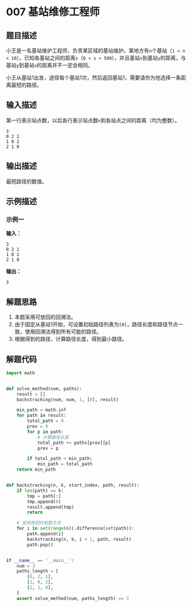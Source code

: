 # 007 基站维修工程师

## 题目描述

小王是一名基站维护工程师，负责某区域的基站维护。某地方有`n`个基站（`1 < n < 10`），已知各基站之间的距离`s`（`0 < s < 500`），并且基站`x`到基站`y`的距离，与基站`y`到基站`x`的距离并不一定会相同。

小王从基站1出发，途径每个基站1次，然后返回基站1，需要请你为他选择一条距离最短的路径。

## 输入描述

第一行表示站点数，以后各行表示站点数`n`到各站点之间的距离（均为整数）。
```text
3
0 2 1
1 0 2
2 1 0
```

## 输出描述

最短路径的数值。

## 示例描述

### 示例一

**输入：**
```text
3
0 2 1
1 0 2
2 1 0
```

**输出：**
```text
3
```

## 解题思路

1. 本题采用可放回的回溯法。
2. 由于固定从基站1开始，可设置初始路径列表为`[0]`，路径长度和路径节点一致，使用回溯法得到所有可能的路径。
3. 根据得到的路径，计算路径长度，得到最小路径。

## 解题代码

```python
import math


def solve_method(num, paths):
    result = []
    backstracking(num, num, 1, [0], result)

    min_path = math.inf
    for path in result:
        total_path = 0
        prev = 0
        for p in path:
            # 计算路径长度
            total_path += paths[prev][p]
            prev = p

        if total_path < min_path:
            min_path = total_path
    return min_path


def backstracking(n, k, start_index, path, result):
    if len(path) == k:
        tmp = path[:]
        tmp.append(0)
        result.append(tmp)
        return

    # 采用放回的取数方式
    for i in set(range(n)).difference(set(path)):
        path.append(i)
        backstracking(n, k, i + 1, path, result)
        path.pop()


if __name__ == '__main__':
    num = 3
    paths_length = [
        [0, 2, 1],
        [1, 0, 2],
        [2, 1, 0],
    ]
    assert solve_method(num, paths_length) == 3
```